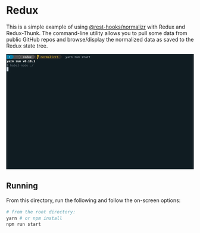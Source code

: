 # Redux

This is a simple example of using [@rest-hooks/normalizr](../packages/normalizr) with Redux and Redux-Thunk. The command-line utility allows you to pull some data from public GitHub repos and browse/display the normalized data as saved to the Redux state tree.

![redux example in use](/packages/normalizr/examples/redux/usage.gif)

## Running

From this directory, run the following and follow the on-screen options:

```sh
# from the root directory:
yarn # or npm install
npm run start
```
